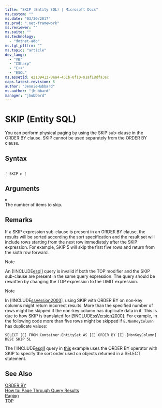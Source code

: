 ```yaml
---
title: "SKIP (Entity SQL) | Microsoft Docs"
ms.custom: ""
ms.date: "03/30/2017"
ms.prod: ".net-framework"
ms.reviewer: ""
ms.suite: ""
ms.technology: 
  - "dotnet-ado"
ms.tgt_pltfrm: ""
ms.topic: "article"
dev_langs: 
  - "VB"
  - "CSharp"
  - "C++"
  - "ESQL"
ms.assetid: e2139412-8ea4-451b-8f10-91af18dfa3ec
caps.latest.revision: 5
author: "JennieHubbard"
ms.author: "jhubbard"
manager: "jhubbard"
---
```

# SKIP (Entity SQL)
You can perform physical paging by using the SKIP sub-clause in the ORDER BY clause. SKIP cannot be used separately from the ORDER BY clause.  
  
## Syntax  
  
```  
  
[ SKIP n ]  
```  
  
## Arguments  
 `n`  
 The number of items to skip.  
  
## Remarks  
 If a SKIP expression sub-clause is present in an ORDER BY clause, the results will be sorted according the sort specification and the result set will include rows starting from the next row immediately after the SKIP expression. For example, SKIP 5 will skip the first five rows and return from the sixth row forward.  
  
> [!NOTE]
>  An [!INCLUDE[esql](../../../../../../includes/esql-md.md)] query is invalid if both the TOP modifier and the SKIP sub-clause are present in the same query expression. The query should be rewritten by changing the TOP expression to the LIMIT expression.  
  
> [!NOTE]
>  In [!INCLUDE[ssVersion2000](../../../../../../includes/ssversion2000-md.md)], using SKIP with ORDER BY on non-key columns might return incorrect results. More than the specified number of rows might be skipped if the non-key column has duplicate data in it. This is due to how SKIP is translated for [!INCLUDE[ssVersion2000](../../../../../../includes/ssversion2000-md.md)]. For example, in the following code more than five rows might be skipped if `E.NonKeyColumn` has duplicate values:  
>   
>  `SELECT [E] FROM Container.EntitySet AS [E] ORDER BY [E].[NonKeyColumn] DESC SKIP 5L`  
  
 The  [!INCLUDE[esql](../../../../../../includes/esql-md.md)] query in [this](https://msdn.microsoft.com/library/bb738702\(v=vs.100\).aspx#_ESQL) example uses the ORDER BY operator with SKIP to specify the sort order used on objects returned in a SELECT statement.  
  
## See Also  
 [ORDER BY](../../../../../../docs/framework/data/adonet/ef/language-reference/order-by-entity-sql.md)   
 [How to: Page Through Query Results](http://msdn.microsoft.com/en-us/ffc0f920-e7de-42e0-9b12-ef356421d030)   
 [Paging](../../../../../../docs/framework/data/adonet/ef/language-reference/paging-entity-sql.md)   
 [TOP](../../../../../../docs/framework/data/adonet/ef/language-reference/top-entity-sql.md)